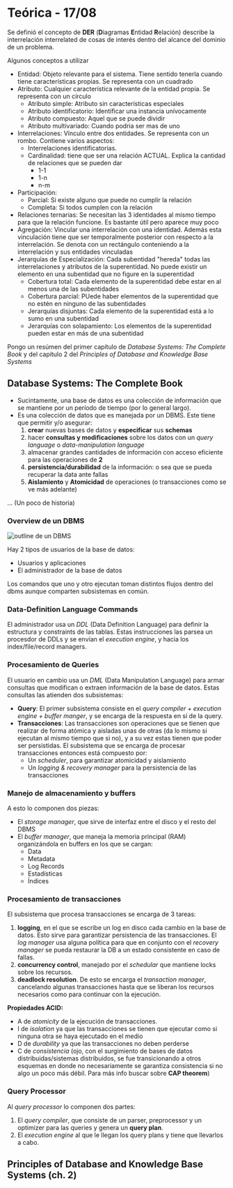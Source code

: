 # Teórica - 17/08

Se definió el concepto de **DER** (**D**iagramas **E**ntidad **R**elación) describe la interrelación interrelated de cosas de interés dentro del alcance del dominio de un problema.

Algunos conceptos a utilizar

- Entidad: Objeto relevante para el sistema. Tiene sentido tenerla cuando tiene características propias. Se representa con un cuadrado
- Atributo: Cualquier característica relevante de la entidad propia. Se representa con un círculo
  - Atributo simple: Atributo sin características especiales
  - Atributo identificatorio: Identificar una instancia unívocamente
  - Atributo compuesto: Aquel que se puede dividir
  - Atributo multivariado: Cuando podria ser mas de uno
- Interrelaciones: Vínculo entre dos entidades. Se representa con un rombo. Contiene varios aspectos:
  - Interrelaciones identificatorias.
  - Cardinalidad: tiene que ser una relación ACTUAL. Explica la cantidad de relaciones que se pueden dar
    - 1-1
    - 1-n
    - n-m
 - Participación:
    - Parcial: Si existe alguno que puede no cumplir la relación
    - Completa: Si todos cumplen con la relación
- Relaciones ternarias: Se necesitan las 3 identidades al mismo tiempo para que la relación funcione. Es bastante útil pero aparece muy poco
- Agregación: Vincular una interrelación con una identidad. Además esta vinculación tiene que ser temporalmente posterior con respecto a la interrelación. Se denota con un rectángulo conteniendo a la interrelación y sus entidades vinculadas
- Jerarquías de Especialización: Cada subentidad "hereda" todas las interrelaciones y atributos de la superentidad. No puede existir un elemento en una subentidad que no figure en la superentidad
  - Cobertura total: Cada elemento de la superentidad debe estar en al menos una de las subentidades
  - Cobertura parcial: PUede haber elementos de la superentidad que no estén en ninguno de las subentidades
  - Jerarquías disjuntas: Cada elemento de la superentidad está a lo sumo en una subentidad
  - Jerarquías con solapamiento: Los elementos de la superentidad pueden estar en más de una subentidad


Pongo un resúmen del primer capítulo de *Database Systems:
The Complete Book* y del capítulo 2 del *Principles of Database and
Knowledge Base Systems*

## Database Systems: The Complete Book

- Sucintamente, una base de datos es una colección de información que
  se mantiene por un período de tiempo (por lo general largo).
- Es una colección de datos que es manejada por un DBMS. Este tiene
  que permitir y/o asegurar:
  1. **crear** nuevas bases de datos y **especificar** sus **schemas**
  2. hacer **consultas y modificaciones** sobre los datos con un *query language* o *data-manipulation language*
  3. almacenar grandes cantidades de información con acceso eficiente para las operaciones de **2**
  4. **persistencia/durabilidad** de la información: o sea que se pueda recuperar la data ante fallas
  5. **Aislamiento** y **Atomicidad** de operaciones (o transacciones como se ve más adelante)

... (Un poco de historia)

### Overview de un DBMS

![outline de un DBMS](./img/dbms_outline.png)

Hay 2 tipos de usuarios de la base de datos:

- Usuarios y aplicaciones
- El administrador de la base de datos

Los comandos que uno y otro ejecutan toman distintos flujos dentro del
dbms aunque comparten subsistemas en común.

### Data-Definition Language Commands

El administrador usa un *DDL* (Data Definition Language) para definir
la estructura y constraints de las tablas. Estas instrucciones las
parsea un procesdor de DDLs y se envían el *execution engine*, y hacia
los index/file/record managers.

### Procesamiento de Queries

El usuario en cambio usa un *DML* (Data Manipulation Language) para
armar consultas que modifican o extraen información de la base de
datos. Estas consultas las atienden dos subsistemas:

- **Query**: El primer subsistema consiste en el *query compiler +
  execution engine + buffer manger*, y se encarga de la respuesta en
  sí de la query.
- **Transacciones**: Las transacciones son operaciones que se tienen
  que realizar de forma atómica y aisladas unas de otras (da lo mismo
  si ejecutan al mismo tiempo que si no), y a su vez estas tienen que
  poder ser persistidas. El subsistema que se encarga de procesar
  transacciones entonces está compuesto por:
  - Un *scheduler*, para garantizar atomicidad y aislamiento
  - Un *logging & recovery manager* para la persistencia de las
    transacciones

### Manejo de almacenamiento y buffers

A esto lo componen dos piezas:

- El *storage manager*, que sirve de interfaz entre el disco y el resto del DBMS
- El *buffer manager*, que maneja la memoria principal (RAM) organizándola en buffers en los que se cargan:
  - Data
  - Metadata
  - Log Records
  - Estadísticas
  - Índices

### Procesamiento de transacciones

El subsistema que procesa transacciones se encarga de 3 tareas:

1. **logging**, en el que se escribe un log en disco cada cambio en la
   base de datos. Esto sirve para garantizar persistencia de las
   transacciones. El *log manager* usa alguna política para que en
   conjunto con el *recovery manager* se pueda restaurar la DB a un
   estado consistente en caso de fallas.
2. **concurrency control**, manejado por el *schedular* que mantiene
   locks sobre los recursos.
3. **deadlock resolution**. De esto se encarga el *transaction
   manager*, cancelando algunas transacciones hasta que se liberan los
   recursos necesarios como para continuar con la ejecución.

**Propiedades ACID:**

- A de *atomicity* de la ejecución de transacciones.
- I de *isolation* ya que las transacciones se tienen que ejecutar
  como si ninguna otra se haya ejecutado en el medio
- D de *durability* ya que las transacciones no deben perderse
- C de *consistencia* (ojo, con el surgimiento de bases de datos
  distribuidas/sistemas distribuidos, se fue transicionando a otros
  esquemas en donde no necesariamente se garantiza consistencia si no
  algo un poco más débil. Para más info buscar sobre **CAP theorem**)

### Query Processor

Al *query processor* lo componen dos partes:

1. El *query compiler*, que consiste de un parser, preprocessor y un
   optimizer para las queries y genera un **query plan**.
2. El *execution engine* al que le llegan los query plans y tiene que
   llevarlos a cabo.

## Principles of Database and Knowledge Base Systems (ch. 2)

